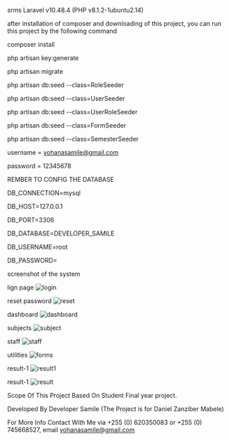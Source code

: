 srms
Laravel v10.48.4 (PHP v8.1.2-1ubuntu2.14)

after installation of composer and downloading of this project, you can run this project by the following command

composer install

php artisan key:generate

php artisan migrate

php artisan db:seed --class=RoleSeeder

php artisan db:seed --class=UserSeeder


php artisan db:seed --class=UserRoleSeeder


php artisan db:seed --class=FormSeeder

php artisan db:seed --class=SemesterSeeder

username = yohanasamile@gmail.com

password = 12345678

REMBER TO CONFIG THE DATABASE



DB_CONNECTION=mysql

DB_HOST=127.0.0.1

DB_PORT=3306

DB_DATABASE=DEVELOPER_SAMILE

DB_USERNAME=root

DB_PASSWORD=


screenshot of the system

lign page
![login](https://github.com/yohana-samile/school-result-management-system/assets/99715781/b05ab617-7678-45de-97e9-1b803f97085f)

reset password
![reset](https://github.com/yohana-samile/school-result-management-system/assets/99715781/55015f5d-75ea-473a-b4d3-eae7b8932ea7)

dashboard
![dashboard](https://github.com/yohana-samile/school-result-management-system/assets/99715781/edbc5249-5020-4d35-afa3-b6412986c36e)



subjects
![subject](https://github.com/yohana-samile/school-result-management-system/assets/99715781/653508e1-6b5a-46b0-89b4-1287587cfd74)

staff
![staff](https://github.com/yohana-samile/school-result-management-system/assets/99715781/e0224ff1-21a4-41ef-83f0-e337f336dbd6)


utilities
![forms](https://github.com/yohana-samile/school-result-management-system/assets/99715781/b551ac8a-f34b-4357-9a90-88496cf50c90)


result-1
![result1](https://github.com/yohana-samile/school-result-management-system/assets/99715781/253bbdef-4460-41b4-b173-3780ff921803)

result-1
![result](https://github.com/yohana-samile/school-result-management-system/assets/99715781/6c6b180a-9b95-4172-8e56-60cb4b37b68e)


Scope Of This Project Based On Student Final year project.

Developed By Developer Samile (The Project is for Daniel Zanziber Mabele)

For More Info Contact With Me via +255 (0) 620350083 or +255 (0) 745668527, email yohanasamile@gmail.com
